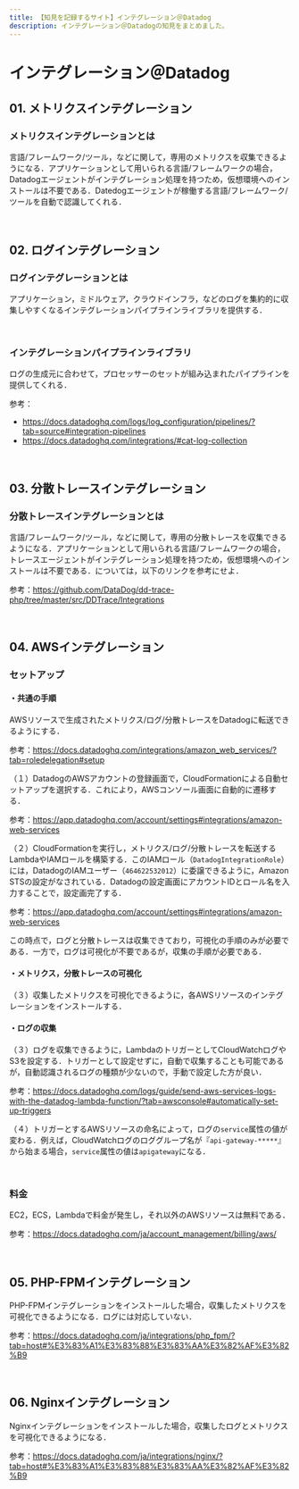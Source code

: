 ```yaml
---
title: 【知見を記録するサイト】インテグレーション＠Datadog
description: インテグレーション＠Datadogの知見をまとめました。
---
```


# インテグレーション＠Datadog

## 01. メトリクスインテグレーション

### メトリクスインテグレーションとは

言語/フレームワーク/ツール，などに関して，専用のメトリクスを収集できるようになる．アプリケーションとして用いられる言語/フレームワークの場合，Datadogエージェントがインテグレーション処理を持つため，仮想環境へのインストールは不要である．Datedogエージェントが稼働する言語/フレームワーク/ツールを自動で認識してくれる．

<br>

## 02. ログインテグレーション

### ログインテグレーションとは

アプリケーション，ミドルウェア，クラウドインフラ，などのログを集約的に収集しやすくなるインテグレーションパイプラインライブラリを提供する．

<br>

### インテグレーションパイプラインライブラリ

ログの生成元に合わせて，プロセッサーのセットが組み込まれたパイプラインを提供してくれる．

参考：

- https://docs.datadoghq.com/logs/log_configuration/pipelines/?tab=source#integration-pipelines
- https://docs.datadoghq.com/integrations/#cat-log-collection

<br>

## 03. 分散トレースインテグレーション

### 分散トレースインテグレーションとは

言語/フレームワーク/ツール，などに関して，専用の分散トレースを収集できるようになる．アプリケーションとして用いられる言語/フレームワークの場合，トレースエージェントがインテグレーション処理を持つため，仮想環境へのインストールは不要である．については，以下のリンクを参考にせよ．

参考：https://github.com/DataDog/dd-trace-php/tree/master/src/DDTrace/Integrations

<br>

## 04. AWSインテグレーション

### セットアップ

#### ・共通の手順

AWSリソースで生成されたメトリクス/ログ/分散トレースをDatadogに転送できるようにする．

参考：https://docs.datadoghq.com/integrations/amazon_web_services/?tab=roledelegation#setup

（１）DatadogのAWSアカウントの登録画面で，CloudFormationによる自動セットアップを選択する．これにより，AWSコンソール画面に自動的に遷移する．

参考：https://app.datadoghq.com/account/settings#integrations/amazon-web-services

（２）CloudFormationを実行し，メトリクス/ログ/分散トレースを転送するLambdaやIAMロールを構築する．このIAMロール（```DatadogIntegrationRole```）には，DatadogのIAMユーザー（```464622532012```）に委譲できるように，Amazon STSの設定がなされている．Datadogの設定画面にアカウントIDとロール名を入力することで，設定画完了する．

参考：https://app.datadoghq.com/account/settings#integrations/amazon-web-services

この時点で，ログと分散トレースは収集できており，可視化の手順のみが必要である．一方で，ログは可視化が不要であるが，収集の手順が必要である．

#### ・メトリクス，分散トレースの可視化

（３）収集したメトリクスを可視化できるように，各AWSリソースのインテグレーションをインストールする．

#### ・ログの収集

（３）ログを収集できるように，LambdaのトリガーとしてCloudWatchログやS3を設定する．トリガーとして設定せずに，自動で収集することも可能であるが，自動認識されるログの種類が少ないので，手動で設定した方が良い．

参考：https://docs.datadoghq.com/logs/guide/send-aws-services-logs-with-the-datadog-lambda-function/?tab=awsconsole#automatically-set-up-triggers

（４）トリガーとするAWSリソースの命名によって，ログの```service```属性の値が変わる．例えば，CloudWatchログのロググループ名が『```api-gateway-*****```』から始まる場合，```service```属性の値は```apigateway```になる．

<br>

### 料金

EC2，ECS，Lambdaで料金が発生し，それ以外のAWSリソースは無料である．

参考：https://docs.datadoghq.com/ja/account_management/billing/aws/

<br>

## 05. PHP-FPMインテグレーション

PHP-FPMインテグレーションをインストールした場合，収集したメトリクスを可視化できるようになる．ログには対応していない．

参考：https://docs.datadoghq.com/ja/integrations/php_fpm/?tab=host#%E3%83%A1%E3%83%88%E3%83%AA%E3%82%AF%E3%82%B9

<br>

## 06. Nginxインテグレーション

Nginxインテグレーションをインストールした場合，収集したログとメトリクスを可視化できるようになる．

参考：https://docs.datadoghq.com/ja/integrations/nginx/?tab=host#%E3%83%A1%E3%83%88%E3%83%AA%E3%82%AF%E3%82%B9
